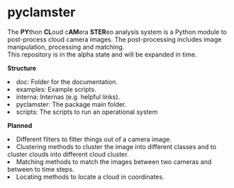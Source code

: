 # pyclamster
The **PY**thon **CL**oud c**AM**era **STER**eo analysis system is a Python
module to post-process cloud camera images. The post-processing includes image
manipulation, processing and matching.
</br>This repository is in the alpha state and will be expanded in time.

**Structure**
<li>doc: Folder for the documentation.
<li>examples: Example scripts.
<li>interna: Internas (e.g. helpful links).
<li>pyclamster: The package main folder.
<li>scripts: The scripts to run an operational system

**Planned**
<li>Different filters to filter things out of a camera image.
<li>Clustering methods to cluster the image into different classes and to
cluster clouds into different cloud cluster.
<li>Matching methods to match the images between two cameras and between to
time steps.
<li>Locating methods to locate a cloud in coordinates.
